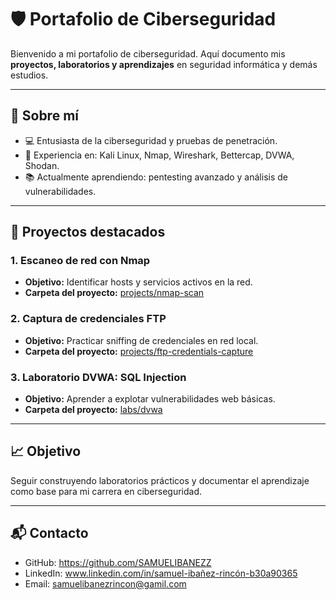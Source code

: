 # 🛡️ Portafolio de Ciberseguridad

Bienvenido a mi portafolio de ciberseguridad. Aquí documento mis **proyectos, laboratorios y aprendizajes** en seguridad informática y demás estudios.

---

## 👤 Sobre mí
- 💻 Entusiasta de la ciberseguridad y pruebas de penetración.  
- 🔐 Experiencia en: Kali Linux, Nmap, Wireshark, Bettercap, DVWA, Shodan.  
- 📚 Actualmente aprendiendo: pentesting avanzado y análisis de vulnerabilidades.  

---

## 📂 Proyectos destacados

### 1. Escaneo de red con Nmap
- **Objetivo:** Identificar hosts y servicios activos en la red.  
- **Carpeta del proyecto:** [projects/nmap-scan](projects/nmap-scan/README.md)  

### 2. Captura de credenciales FTP
- **Objetivo:** Practicar sniffing de credenciales en red local.  
- **Carpeta del proyecto:** [projects/ftp-credentials-capture](projects/ftp-credentials-capture/README.md)  

### 3. Laboratorio DVWA: SQL Injection
- **Objetivo:** Aprender a explotar vulnerabilidades web básicas.  
- **Carpeta del proyecto:** [labs/dvwa](labs/dvwa/README.md)  

---

## 📈 Objetivo
Seguir construyendo laboratorios prácticos y documentar el aprendizaje como base para mi carrera en ciberseguridad.

---

## 📬 Contacto
- GitHub: https://github.com/SAMUELIBANEZZ
- LinkedIn: www.linkedin.com/in/samuel-ibañez-rincón-b30a90365 
- Email: samuelibanezrincon@gamil.com
